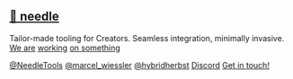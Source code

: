 ## <span class="logo"><a href="https://needle.tools">🌵 needle</a></span>

<div class="quote">
Tailor-made tooling for Creators.  
Seamless integration, minimally invasive.
</div>

<div class="teaser">
<a class="l1" target="_blank" title="🚴‍♀️ Bike configurator: https://bike.needle.tools - completely built in Unity and exported to threejs in a few seconds!" href="https://twitter.com/marcel_wiessler/status/1507113946381275143">We are</a> <a class="l2" target="_blank" title="🏰 Castle builder: multi user webxr experience. Completely authored in Unity and exported to threejs in a few seconds! See live at https://castle.needle.tools" href="https://twitter.com/marcel_wiessler/status/1484980712889589768">working</a> <a class="l3" target="_blank" title="We tightly integrate with your authoring environment. For example our web transformation engine will be fully integrated in the Unity editor (but also blender 🤐)" href="https://twitter.com/hybridherbst/status/1509894361210929156">on something</a>
</div>

<div class="contact" />

[@NeedleTools](https://twitter.com/NeedleTools)
[@marcel_wiessler](https://twitter.com/marcel_wiessler)
[@hybridherbst](https://twitter.com/hybridherbst)
<span class="discord">[Discord](https://discord.gg/CFZDp4b)</span>
<span class="mail">[Get in touch!](mailto:hi@needle.tools?subject=Hi!)</span>

</div>
